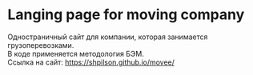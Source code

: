 # Langing page for moving company
Одностраничный сайт для компании, которая занимается грузоперевозками.  
В коде применяется методология БЭМ.  
Ссылка на сайт: https://shpilson.github.io/movee/
